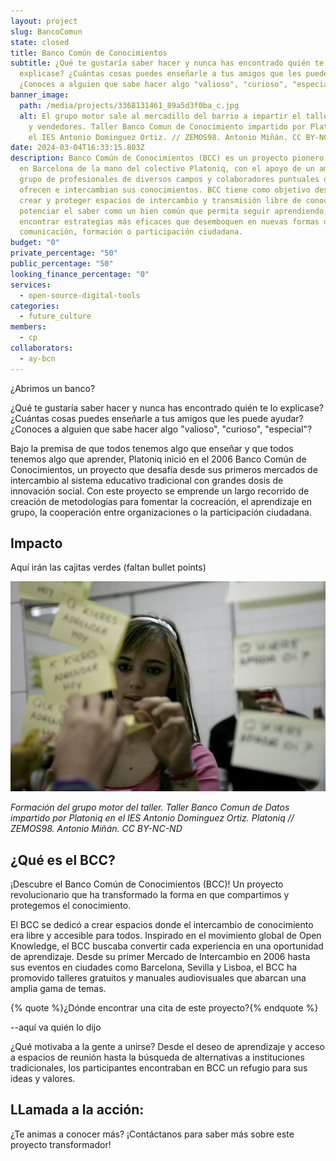 ```yaml
---
layout: project
slug: BancoComun
state: closed
title: Banco Común de Conocimientos
subtitle: ¿Qué te gustaría saber hacer y nunca has encontrado quién te lo
  explicase? ¿Cuántas cosas puedes enseñarle a tus amigos que les puede ayudar?
  ¿Conoces a alguien que sabe hacer algo "valioso", "curioso", "especial"?
banner_image:
  path: /media/projects/3368131461_89a5d3f0ba_c.jpg
  alt: El grupo motor sale al mercadillo del barrio a impartir el taller a vecinos
    y vendedores. Taller Banco Comun de Conocimiento impartido por Platoniq en
    el IES Antonio Dominguez Ortiz. // ZEMOS98. Antonio Miñán. CC BY-NC-ND
date: 2024-03-04T16:33:15.803Z
description: Banco Común de Conocimientos (BCC) es un proyecto pionero que nace
  en Barcelona de la mano del colectivo Platoniq, con el apoyo de un amplio
  grupo de profesionales de diversos campos y colaboradores puntuales que
  ofrecen e intercambian sus conocimientos. BCC tiene como objetivo desarrollar,
  crear y proteger espacios de intercambio y transmisión libre de conocimientos,
  potenciar el saber como un bien común que permita seguir aprendiendo, y
  encontrar estrategias más eficaces que desemboquen en nuevas formas de
  comunicación, formación o participación ciudadana.
budget: "0"
private_percentage: "50"
public_percentage: "50"
looking_finance_percentage: "0"
services:
  - open-source-digital-tools
categories:
  - future_culture
members:
  - cp
collaborators:
  - ay-bcn
---
```

¿Abrimos un banco?

¿Qué te gustaría saber hacer y nunca has encontrado quién te lo explicase? ¿Cuántas cosas puedes enseñarle a tus amigos que les puede ayudar? ¿Conoces a alguien que sabe hacer algo "valioso", "curioso", "especial"?

Bajo la premisa de que todos tenemos algo que enseñar y que todos tenemos algo que aprender, Platoniq inició en el 2006 Banco Común de Conocimientos, un proyecto que desafía desde sus primeros mercados de intercambio al sistema educativo tradicional con grandes dosis de innovación social. Con este proyecto se emprende un largo recorrido de creación de metodologías para fomentar la cocreación, el aprendizaje en grupo, la cooperación entre organizaciones o la participación ciudadana.

## Impacto

Aquí irán las cajitas verdes (faltan bullet points)

![](/media/3363577920_f7a77598ca_c.jpg "Formación del grupo motor del taller. Taller Banco Comun de Datos impartido por Platoniq en el IES Antonio Dominguez Ortiz. // ZEMOS98. Antonio Miñán. CC BY-NC-ND")

*Formación del grupo motor del taller. Taller Banco Comun de Datos impartido por Platoniq en el IES Antonio Dominguez Ortiz. Platoniq // ZEMOS98. Antonio Miñán. CC BY-NC-ND*

## ¿Qué es el BCC?

¡Descubre el Banco Común de Conocimientos (BCC)! Un proyecto revolucionario que ha transformado la forma en que compartimos y protegemos el conocimiento.

El BCC se dedicó a crear espacios donde el intercambio de conocimiento era libre y accesible para todos. Inspirado en el movimiento global de Open Knowledge, el BCC buscaba convertir cada experiencia en una oportunidad de aprendizaje. Desde su primer Mercado de Intercambio en 2006 hasta sus eventos en ciudades como Barcelona, Sevilla y Lisboa, el BCC ha promovido talleres gratuitos y manuales audiovisuales que abarcan una amplia gama de temas.

{% quote %}¿Dónde encontrar una cita de este proyecto?{% endquote %}

\--aquí va quién lo dijo

¿Qué motivaba a la gente a unirse? Desde el deseo de aprendizaje y acceso a espacios de reunión hasta la búsqueda de alternativas a instituciones tradicionales, los participantes encontraban en BCC un refugio para sus ideas y valores.

## LLamada a la acción:

¿Te animas a conocer más? ¡Contáctanos para saber más sobre este proyecto transformador!
